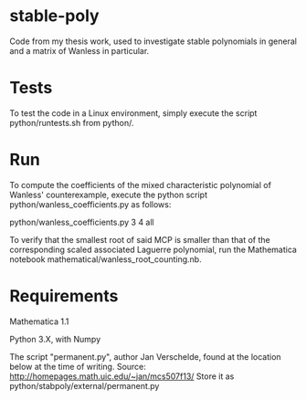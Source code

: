 # stable-poly
Code from my thesis work, used to investigate stable polynomials in general and a matrix of Wanless in particular.

# Tests
To test the code in a Linux environment, simply execute the script python/runtests.sh from python/.

# Run
To compute the coefficients of the mixed characteristic polynomial of Wanless' counterexample, execute the python script python/wanless_coefficients.py as follows:

python/wanless_coefficients.py 3 4 all

To verify that the smallest root of said MCP is smaller than that of the corresponding scaled associated Laguerre polynomial, run the Mathematica notebook mathematical/wanless_root_counting.nb.

# Requirements

Mathematica 1.1

Python 3.X, with Numpy

The script "permanent.py", author Jan Verschelde, found at the location below at the time of writing.
Source: http://homepages.math.uic.edu/~jan/mcs507f13/
Store it as python/stabpoly/external/permanent.py
